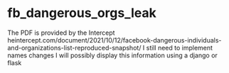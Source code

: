 # fb_dangerous_orgs_leak
The PDF is provided by the Intercept
heintercept.com/document/2021/10/12/facebook-dangerous-individuals-and-organizations-list-reproduced-snapshot/
I still need to implement names changes
I will possibly display this information using a django or flask
